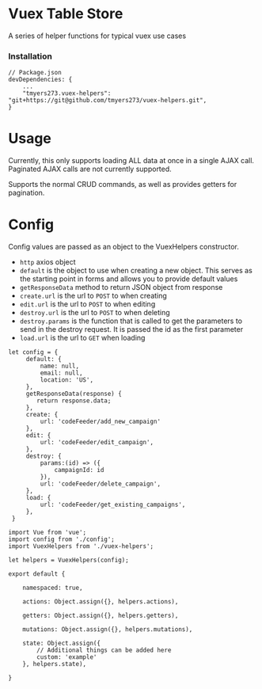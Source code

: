 # Vuex Table Store

A series of helper functions for typical vuex use cases

### Installation

```
// Package.json
devDependencies: {
    ...
    "tmyers273.vuex-helpers": "git+https://git@github.com/tmyers273/vuex-helpers.git",
}
```

# Usage

Currently, this only supports loading ALL data at once in a single AJAX call.
Paginated AJAX calls are not currently supported.

Supports the normal CRUD commands, as well as provides getters for pagination.

# Config

Config values are passed as an object to the VuexHelpers constructor.

* `http` axios object
* `default` is the object to use when creating a new object. This serves as the
starting point in forms and allows you to provide default values
* `getResponseData` method to return JSON object from response
* `create.url` is the url to `POST` to when creating
* `edit.url` is the url to `POST` to when editing
* `destroy.url` is the url to `POST` to when deleting
* `destroy.params` is the function that is called to get the parameters to send in
the destroy request. It is passed the id as the first parameter
* `load.url` is the url to `GET` when loading

```
let config = {
     default: {
         name: null,
         email: null,
         location: 'US',
     },
     getResponseData(response) {
        return response.data;
     },
     create: {
         url: 'codeFeeder/add_new_campaign'
     },
     edit: {
         url: 'codeFeeder/edit_campaign',
     },
     destroy: {
         params:(id) => ({
             campaignId: id
         }),
         url: 'codeFeeder/delete_campaign',
     },
     load: {
         url: 'codeFeeder/get_existing_campaigns',
     },
 }
```

```
import Vue from 'vue';
import config from './config';
import VuexHelpers from './vuex-helpers';

let helpers = VuexHelpers(config);

export default {

    namespaced: true,

    actions: Object.assign({}, helpers.actions),

    getters: Object.assign({}, helpers.getters),

    mutations: Object.assign({}, helpers.mutations),

    state: Object.assign({
        // Additional things can be added here
        custom: 'example'
    }, helpers.state),

}
```